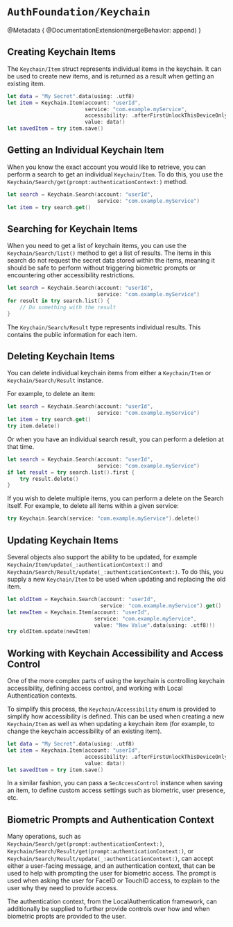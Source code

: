 # ``AuthFoundation/Keychain``

@Metadata {
    @DocumentationExtension(mergeBehavior: append)
}

## Creating Keychain Items

The ``Keychain/Item`` struct represents individual items in the keychain. It can be used to create new items, and is returned as a result when getting an existing item.

```swift
let data = "My Secret".data(using: .utf8)
let item = Keychain.Item(account: "userId",
                         service: "com.example.myService",
                         accessibility: .afterFirstUnlockThisDeviceOnly,
                         value: data!)
let savedItem = try item.save()
```

## Getting an Individual Keychain Item

When you know the exact account you would like to retrieve, you can perform a search to get an individual ``Keychain/Item``. To do this, you use the ``Keychain/Search/get(prompt:authenticationContext:)`` method.

```swift
let search = Keychain.Search(account: "userId",
                             service: "com.example.myService")
let item = try search.get()
```

## Searching for Keychain Items

When you need to get a list of keychain items, you can use the ``Keychain/Search/list()`` method to get a list of results. The items in this search do not request the secret data stored within the items, meaning it should be safe to perform without triggering biometric prompts or encountering other accessibility restrictions.

```swift
let search = Keychain.Search(account: "userId",
                             service: "com.example.myService")
for result in try search.list() {
    // Do something with the result
}
```

The ``Keychain/Search/Result`` type represents individual results. This contains the public information for each item.

## Deleting Keychain Items

You can delete individual keychain items from either a ``Keychain/Item`` or ``Keychain/Search/Result`` instance. 

For example, to delete an item:

```swift
let search = Keychain.Search(account: "userId",
                             service: "com.example.myService")
let item = try search.get()
try item.delete()
```

Or when you have an individual search result, you can perform a deletion at that time.

```swift
let search = Keychain.Search(account: "userId",
                             service: "com.example.myService")
if let result = try search.list().first {
    try result.delete()
}
```

If you wish to delete multiple items, you can perform a delete on the Search itself. For example, to delete all items within a given service:

```swift
try Keychain.Search(service: "com.example.myService").delete()
```

## Updating Keychain Items

Several objects also support the ability to be updated, for example ``Keychain/Item/update(_:authenticationContext:)`` and ``Keychain/Search/Result/update(_:authenticationContext:)``.  To do this, you supply a new ``Keychain/Item`` to be used when updating and replacing the old item.

```swift
let oldItem = Keychain.Search(account: "userId",
                              service: "com.example.myService").get()
let newItem = Keychain.Item(account: "userId",
                            service: "com.example.myService",
                            value: "New Value".data(using: .utf8)!)
try oldItem.update(newItem)
```

## Working with Keychain Accessibility and Access Control

One of the more complex parts of using the keychain is controlling keychain accessibility, defining access control, and working with Local Authentication contexts.

To simplify this process, the ``Keychain/Accessibility`` enum is provided to simplify how accessibility is defined.  This can be used when creating a new ``Keychain/Item`` as well as when updating a keychain item (for example, to change the keychain accessibility of an existing item).

```swift
let data = "My Secret".data(using: .utf8)
let item = Keychain.Item(account: "userId",
                         accessibility: .afterFirstUnlockThisDeviceOnly,
                         value: data!)
let savedItem = try item.save()
```

In a similar fashion, you can pass a `SecAccessControl` instance when saving an item, to define custom access settings such as biometric, user presence, etc.

## Biometric Prompts and Authentication Context

Many operations, such as ``Keychain/Search/get(prompt:authenticationContext:)``, ``Keychain/Search/Result/get(prompt:authenticationContext:)``, or ``Keychain/Search/Result/update(_:authenticationContext:)``, can accept either a user-facing message, and an authentication context, that can be used to help with prompting the user for biometric access.  The prompt is used when asking the user for FaceID or TouchID access, to explain to the user why they need to provide access.

The authentication context, from the LocalAuthentication framework, can additionally be supplied to further provide controls over how and when biometric propts are provided to the user.
